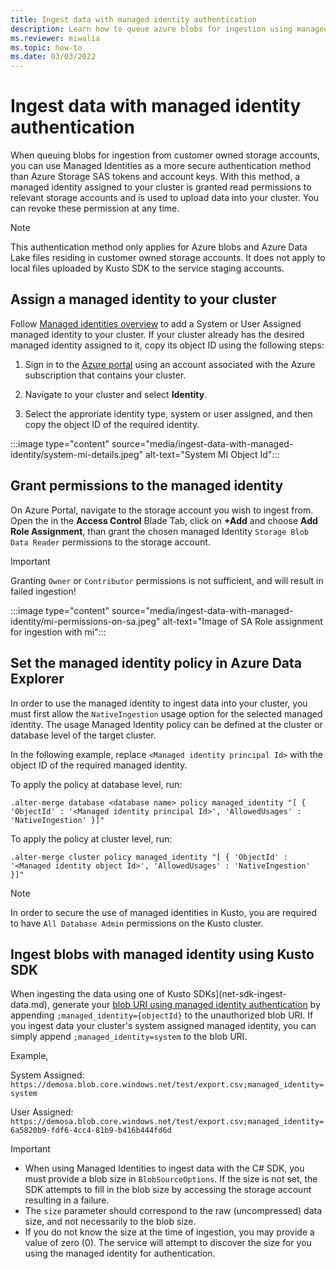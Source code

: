 ```yaml
---
title: Ingest data with managed identity authentication
description: Learn how to queue azure blobs for ingestion using managed identity instead of blob SAS or storage account key
ms.reviewer: miwalia
ms.topic: how-to
ms.date: 03/03/2022
---
```


# Ingest data with managed identity authentication

When queuing blobs for ingestion from customer owned storage accounts, you can use Managed Identities as a more secure authentication method than Azure Storage SAS tokens and account keys. With this method, a managed identity assigned to your cluster is granted read permissions to relevant storage accounts and is used to upload data into your cluster. You can revoke these permission at any time.

> [!NOTE]
>
> This authentication method only applies for Azure blobs and Azure Data Lake files residing in customer owned storage accounts. It does not apply to local files uploaded by Kusto SDK to the service staging accounts.

## Assign a managed identity to your cluster

Follow [Managed identities overview](managed-identities-overview.md) to add a System or User Assigned managed identity to your cluster.
If your cluster already has the desired managed identity assigned to it, copy its object ID using the following steps:

1. Sign in to the [Azure portal](https://portal.azure.com/) using an account associated with the Azure subscription that contains your cluster.

1. Navigate to your cluster and select **Identity**.
1. Select the approriate identity type, system or user assigned, and then copy the object ID of the required identity.

:::image type="content" source="media/ingest-data-with-managed-identity/system-mi-details.jpeg" alt-text="System MI Object Id":::

## Grant permissions to the managed identity

On Azure Portal, navigate to the storage account you wish to ingest from. Open the in the **Access Control** Blade Tab, click on **+Add** and choose **Add Role Assignment**, than grant the chosen managed Identity `Storage Blob Data Reader` permissions to the storage account.

> [!IMPORTANT]
>
> Granting `Owner` or `Contributor` permissions is not sufficient, and will result in failed ingestion!

:::image type="content" source="media/ingest-data-with-managed-identity/mi-permissions-on-sa.jpeg" alt-text="Image of SA Role assignment for ingestion with mi":::

## Set the managed identity policy in Azure Data Explorer

In order to use the managed identity to ingest data into your cluster, you must first allow the `NativeIngestion` usage option for the selected managed identity.
The usage Managed Identity policy can be defined at the cluster or database level of the target cluster.

In the following example, replace `<Managed identity principal Id>` with the object ID of the required managed identity.

To apply the policy at database level, run:

```kusto
.alter-merge database <database name> policy managed_identity "[ { 'ObjectId' : '<Managed identity principal Id>', 'AllowedUsages' : 'NativeIngestion' }]" 
```

To apply the policy at cluster level, run:

```kusto
.alter-merge cluster policy managed_identity "[ { 'ObjectId' : '<Managed identity object Id>', 'AllowedUsages' : 'NativeIngestion' }]" 
```

> [!NOTE]
>
> In order to secure the use of managed identities in Kusto, you are required to have `All Database Admin` permissions on the Kusto cluster.

## Ingest blobs with managed identity using Kusto SDK

When ingesting the data using one of Kusto SDKs](net-sdk-ingest-data.md), generate your [blob URI using managed identity authentication](kusto/api/connection-strings/storage-authentication-methods#managed-identity) by appending `;managed_identity={objectId}` to the unauthorized blob URI. If you ingest data your cluster's system assigned managed identity, you can simply append `;managed_identity=system` to the blob URI.

Example,

System Assigned: `https://demosa.blob.core.windows.net/test/export.csv;managed_identity=system`

User Assigned: `https://demosa.blob.core.windows.net/test/export.csv;managed_identity=6a5820b9-fdf6-4cc4-81b9-b416b444fd6d`

> [!IMPORTANT]
>
> - When using Managed Identities to ingest data with the C# SDK, you must provide a blob size in `BlobSourceOptions`. If the size is not set, the SDK attempts to fill in the blob size by accessing the storage account resulting in a failure.
> - The `size` parameter should correspond to the raw (uncompressed) data size, and not necessarily to the blob size.
> - If you do not know the size at the time of ingestion, you may provide a value of zero (0). The service will attempt to discover the size for you using the managed identity for authentication.
